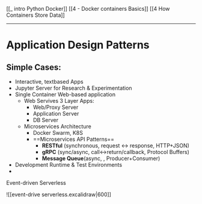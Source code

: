 [[_ intro Python Docker]]
[[4 - Docker containers Basics]]
[[4 How Containers Store Data]]

---

# Application Design Patterns

## Simple Cases:
- Interactive, textbased Apps
- Jupyter Server for Research & Experimentation
- Single Container Web-based application
	- Web Servives 3 Layer Apps:
		- Web/Proxy Server
		- Application Server
		- DB Server
	- Microservices Architecture
		- Docker Swarm, K8S
		- ==Microservices API Patterns==
			- __RESTful__ (synchronous, request <-> response, HTTP+JSON)
			- __gRPC__ (sync/async, call<->return/callback, Protocol Buffers)
			- __Message Queue__(async, , Producer+Consumer)
- Development Runtime & Test Environments
-

Event-driven Serverless

![[event-drive serverless.excalidraw|600]]









